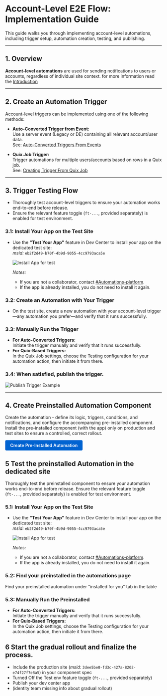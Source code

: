 # Account-Level E2E Flow: Implementation Guide

This guide walks you through implementing account-level automations, including trigger setup, automation creation, testing, and publishing.

---

## 1. Overview

**Account-level automations** are used for sending notifications to users or accounts, regardless of individual site context. for more information read the [Introduction](https://github.com/Pickman123/Private-Projects/blob/main/Wix%20Official%20Notifications%20(internal%20docs)/Introduction%20to%20Wix%20Official%20Notifications.md)

---

## 2. Create an Automation Trigger

Account-level triggers can be implemented using one of the following methods:

- **Auto-Converted Trigger from Event:**  
  Use a server event (Legacy or DE) containing all relevant account/user data.  
  See: [Auto-Converted Triggers From Events](./Triggers/Auto-Converted%20Triggers%20From%20Events%20(Account%20level).md)

- **Quix Job Trigger:**  
  Trigger automations for multiple users/accounts based on rows in a Quix job.  
  See: [Creating Trigger From Quix Job](./Triggers/Creating%20Trigger%20From%20Quix%20Job.md)

---

## 3. Trigger Testing Flow

- Thoroughly test account-level triggers to ensure your automation works end-to-end before release.
- Ensure the relevant feature toggle (`ft-...`, provided separately) is enabled for test environment.  

### 3.1: Install Your App on the Test Site

- Use the **"Test Your App"** feature in Dev Center to install your app on the dedicated test site:  
  *msid:* `eb2f2d49-b70f-4b9d-9055-4cc9793aca5e`
  
  ![Install App for test](../../images/Install%20app%20for%20test.png?raw=true)

  *Notes:*
  - If you are not a collaborator, contact [#Automations-platform](https://wix.slack.com/archives/C7F2DUC1Y).
  - If the app is already installed, you do not need to install it again.

### 3.2: Create an Automation with Your Trigger

- On the test site, create a new automation with your account-level trigger—any automation you prefer—and verify that it runs successfully.

### 3.3: Manually Run the Trigger

- **For Auto-Converted Triggers:**  
  Initiate the trigger manually and verify that it runs successfully. 
- **For Quix-Based Triggers:**  
 In the Quix Job settings, choose the Testing configuration for your automation action, then initiate it from there.

### 3.4: When satisfied, publish the trigger.

  ![Publish Trigger Example](../../images/Publish%20account%20level%20emails.png?raw=true)

---

## 4. Create Preinstalled Automation Component
Create the automation - define its logic, triggers, conditions, and notifications, and configure the accompanying pre-installed component.
Install the pre-installed component (with the app) only on production and test sites to ensure a controlled, correct rollout.
<p>
  <a href="https://github.com/Pickman123/Private-Projects/blob/main/Wix%20Official%20Notifications%20%28internal%20docs%29/Account-Level%20Automation%20Implementation/Preinstalleds/PreInstalled%20Automation.md"
     style="display:inline-block;padding:8px 16px;background:#0063d1;color:#ffffff;font-weight:600;text-decoration:none;border-radius:4px;">
    Create&nbsp;Pre-Installed&nbsp;Automation
  </a>
</p>

## 5 Test the preinstalled Automation in the dedicated site

Thoroughly test the preinstalled component to ensure your automation works end-to-end before release.
Ensure the relevant feature toggle (`ft-...`, provided separately) is enabled for test environment.   

### 5.1: Install Your App on the Test Site

- Use the **"Test Your App"** feature in Dev Center to install your app on the dedicated test site:  
  *msid:* `eb2f2d49-b70f-4b9d-9055-4cc9793aca5e`
  
  ![Install App for test](../../images/Install%20app%20for%20test.png?raw=true)

  *Notes:*
  - If you are not a collaborator, contact [#Automations-platform](https://wix.slack.com/archives/C7F2DUC1Y).
  - If the app is already installed, you do not need to install it again.

### 5.2: Find your preinstalled in the automations page

Find your preinstalled automation under "installed for you" tab in the table

### 5.3: Manually Run the Preinstalled

- **For Auto-Converted Triggers:**  
  Initiate the trigger manually and verify that it runs successfully. 
- **For Quix-Based Triggers:**  
 In the Quix Job settings, choose the Testing configuration for your automation action, then initiate it from there.

## 6 Start the gradual rollout and finalize the process.

- Include the production site (*msid:* `3dee5be0-fd3c-427a-8202-e74f27f7e8a5`) in your component spec
- Turned Off the Test env feature toggle (`ft-...`, provided separately)
- Publish your dev center app
- (identity team missing info about gradual rollout)


